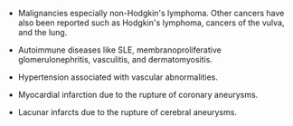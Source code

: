 - Malignancies especially non-Hodgkin's lymphoma. Other cancers have also been reported such as Hodgkin's lymphoma, cancers of the vulva, and the lung.

- Autoimmune diseases like SLE, membranoproliferative glomerulonephritis, vasculitis, and dermatomyositis.

- Hypertension associated with vascular abnormalities.

- Myocardial infarction due to the rupture of coronary aneurysms.

- Lacunar infarcts due to the rupture of cerebral aneurysms.